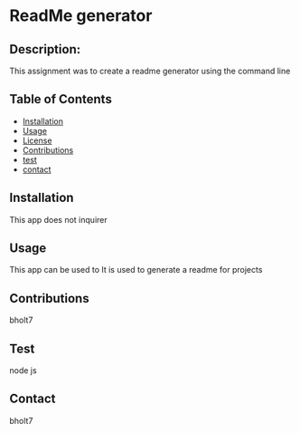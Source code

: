 # ReadMe generator

  ## Description:
  This assignment was to create a readme generator using the command line

  ## Table of Contents
  * [Installation](#Installation)
  * [Usage](#Usage)
  * [License](#License)
  * [Contributions](#Contributions)
  * [test](#Test)
  * [contact](#Contact)

  ## Installation
   This app does not inquirer

  ## Usage
  This app can be used to It is used to generate a readme for projects

  
  

  ## Contributions
  bholt7

  ## Test
   node js

  ## Contact
 bholt7 



